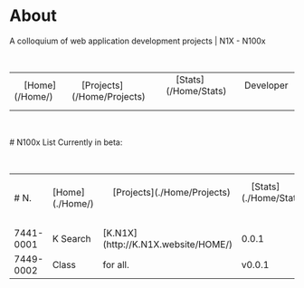 # About
A colloquium of web application development projects | N1X - N100x
 <table>
 <tr>
     <td>
     [Home](/Home/)
     </td>
     <td>
     [Projects](/Home/Projects)
     </td>     
     <td>
     [Stats](/Home/Stats)
     </td> 
     <td>
     Developer
     </td>
</tr> 
</table> 

# N100x List
Currently in beta:  
 <table>
<tr>
     <td> 
     # N.
     </td>
     <td>
     [Home](./Home/)
     </td>
     <td>
     [Projects](./Home/Projects)
     </td>     
     <td>
     [Stats](./Home/Stats)
     </td> 
     <td>
     [Developer §](./dev)
     </td>
</tr> 
<tr>
     <td> </td> 
     <td> </td> 
     <td> </td> 
     <td> </td> 
     <td> </td> 
</tr>
     
<tr>
     <td> 7441-0001 </td> 
     <td>K Search</td> 
     <td>[K.N1X](http://K.N1X.website/HOME/)</td> 
     <td>0.0.1</td>  
     <td>[K-gh](./Home/)</td> 
</tr>
     
<tr>
     <td>7449-0002</td> 
     <td>Class</td> 
     <td>for all.</td> 
     <td>v0.0.1</td>
     <td> ~ </td> 
</tr>
     
     
</table>
